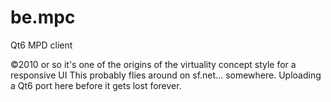 # be.mpc
Qt6 MPD client

©2010 or so it's one of the origins of the virtuality concept style for a responsive UI
This probably flies around on sf.net… somewhere.
Uploading a Qt6 port here before it gets lost forever.
